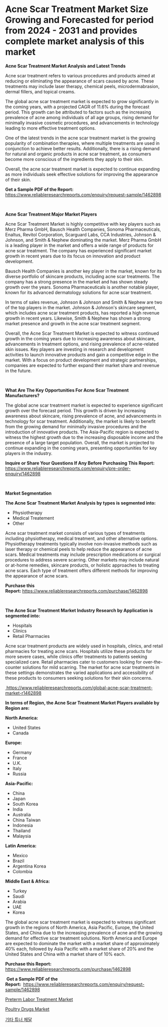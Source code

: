<p><h1>Acne Scar Treatment Market Size Growing and Forecasted for period from 2024 - 2031 and provides complete market analysis of this market</h1></p><p><strong>Acne Scar Treatment Market Analysis and Latest Trends</strong></p>
<p><p>Acne scar treatment refers to various procedures and products aimed at reducing or eliminating the appearance of scars caused by acne. These treatments may include laser therapy, chemical peels, microdermabrasion, dermal fillers, and topical creams.</p><p>The global acne scar treatment market is expected to grow significantly in the coming years, with a projected CAGR of 11.6% during the forecast period. This growth can be attributed to factors such as the increasing prevalence of acne among individuals of all age groups, rising demand for minimally invasive cosmetic procedures, and advancements in technology leading to more effective treatment options.</p><p>One of the latest trends in the acne scar treatment market is the growing popularity of combination therapies, where multiple treatments are used in conjunction to achieve better results. Additionally, there is a rising demand for natural and organic products in acne scar treatment, as consumers become more conscious of the ingredients they apply to their skin.</p><p>Overall, the acne scar treatment market is expected to continue expanding as more individuals seek effective solutions for improving the appearance of their skin.</p></p>
<p><strong>Get a Sample PDF of the Report:&nbsp;</strong> <a href="https://www.reliableresearchreports.com/enquiry/request-sample/1462898">https://www.reliableresearchreports.com/enquiry/request-sample/1462898</a></p>
<p>&nbsp;</p>
<p><strong>Acne Scar Treatment Major Market Players</strong></p>
<p><p>Acne Scar Treatment Market is highly competitive with key players such as Merz Pharma GmbH, Bausch Health Companies, Sonoma Pharmaceuticals, Enaltus, Revitol Corporation, Scarguard Labs, CCA Industries, Johnson & Johnson, and Smith & Nephew dominating the market. Merz Pharma GmbH is a leading player in the market and offers a wide range of products for acne scar treatment. The company has experienced significant market growth in recent years due to its focus on innovation and product development.</p><p>Bausch Health Companies is another key player in the market, known for its diverse portfolio of skincare products, including acne scar treatments. The company has a strong presence in the market and has shown steady growth over the years. Sonoma Pharmaceuticals is another notable player, known for its advanced dermatology solutions for acne scar treatment.</p><p>In terms of sales revenue, Johnson & Johnson and Smith & Nephew are two of the top players in the market. Johnson & Johnson's skincare segment, which includes acne scar treatment products, has reported a high revenue growth in recent years. Likewise, Smith & Nephew has shown a strong market presence and growth in the acne scar treatment segment.</p><p>Overall, the Acne Scar Treatment Market is expected to witness continued growth in the coming years due to increasing awareness about skincare, advancements in treatment options, and rising prevalence of acne-related skin issues. Key players are investing in research and development activities to launch innovative products and gain a competitive edge in the market. With a focus on product development and strategic partnerships, companies are expected to further expand their market share and revenue in the future.</p></p>
<p>&nbsp;</p>
<p><strong>What Are The Key Opportunities For Acne Scar Treatment Manufacturers?</strong></p>
<p><p>The global acne scar treatment market is expected to experience significant growth over the forecast period. This growth is driven by increasing awareness about skincare, rising prevalence of acne, and advancements in technology for scar treatment. Additionally, the market is likely to benefit from the growing demand for minimally invasive procedures and the introduction of innovative products. The Asia-Pacific region is expected to witness the highest growth due to the increasing disposable income and the presence of a large target population. Overall, the market is projected to continue expanding in the coming years, presenting opportunities for key players in the industry.</p></p>
<p><strong>Inquire or Share Your Questions If Any Before Purchasing This Report:</strong> <a href="https://www.reliableresearchreports.com/enquiry/pre-order-enquiry/1462898">https://www.reliableresearchreports.com/enquiry/pre-order-enquiry/1462898</a></p>
<p>&nbsp;</p>
<p><strong>Market Segmentation</strong></p>
<p><strong>The Acne Scar Treatment Market Analysis by types is segmented into:</strong></p>
<p><ul><li>Physiotherapy</li><li>Medical Treatement</li><li>Other</li></ul></p>
<p><p>Acne scar treatment market consists of various types of treatments including physiotherapy, medical treatment, and other alternative options. Physiotherapy treatments typically involve non-invasive methods such as laser therapy or chemical peels to help reduce the appearance of acne scars. Medical treatments may include prescription medications or surgical procedures to address severe scarring. Other markets may include natural or at-home remedies, skincare products, or holistic approaches to treating acne scars. Each type of treatment offers different methods for improving the appearance of acne scars.</p></p>
<p><strong>Purchase this Report:&nbsp;</strong><a href="https://www.reliableresearchreports.com/purchase/1462898">https://www.reliableresearchreports.com/purchase/1462898</a></p>
<p>&nbsp;</p>
<p><strong>The Acne Scar Treatment Market Industry Research by Application is segmented into:</strong></p>
<p><ul><li>Hospitals</li><li>Clinics</li><li>Retail Pharmacies</li></ul></p>
<p><p>Acne scar treatment products are widely used in hospitals, clinics, and retail pharmacies for treating acne scars. Hospitals utilize these products for more severe cases, while clinics offer treatments to patients seeking specialized care. Retail pharmacies cater to customers looking for over-the-counter solutions for mild scarring. The market for acne scar treatments in these settings demonstrates the varied applications and accessibility of these products to consumers seeking solutions for their skin concerns.</p></p>
<p><a href="https://www.reliableresearchreports.com/global-acne-scar-treatment-market-r1462898">&nbsp;https://www.reliableresearchreports.com/global-acne-scar-treatment-market-r1462898</a></p>
<p><strong>In terms of Region, the Acne Scar Treatment Market Players available by Region are:</strong></p>
<p>
    <p> <strong> North America: </strong>
        <ul>
            <li>United States</li>
            <li>Canada</li>
        </ul>
        </p> 
    <p> <strong> Europe: </strong>
        <ul>
            <li>Germany</li>
            <li>France</li>
            <li>U.K.</li>
            <li>Italy</li>
            <li>Russia</li>
        </ul>
        </p> 
    <p> <strong> Asia-Pacific: </strong>
        <ul>
            <li>China</li>
            <li>Japan</li>
            <li>South Korea</li>
            <li>India</li>
            <li>Australia</li>
            <li>China Taiwan</li>
            <li>Indonesia</li>
            <li>Thailand</li>
            <li>Malaysia</li>
        </ul>
        </p> 
    <p> <strong> Latin America: </strong>
        <ul>
            <li>Mexico</li>
            <li>Brazil</li>
            <li>Argentina Korea</li>
            <li>Colombia</li>
        </ul>
        </p> 
    <p> <strong> Middle East & Africa: </strong>
        <ul>
            <li>Turkey</li>
            <li>Saudi</li>
            <li>Arabia</li>
            <li>UAE</li>
            <li>Korea</li>
        </ul>
    </p>
    </p>
<p><p>The global acne scar treatment market is expected to witness significant growth in the regions of North America, Asia Pacific, Europe, the United States, and China due to the increasing prevalence of acne and the growing demand for effective scar treatment solutions. North America and Europe are expected to dominate the market with a market share of approximately 40% each, followed by Asia Pacific with a market share of 20% and the United States and China with a market share of 10% each.</p></p>
<p><strong>Purchase this Report: </strong><a href="https://www.reliableresearchreports.com/purchase/1462898">https://www.reliableresearchreports.com/purchase/1462898</a></p>
<p>&nbsp;<strong>Get a Sample PDF of the Report:&nbsp;&nbsp;</strong><a href="https://www.reliableresearchreports.com/enquiry/request-sample/1462898">https://www.reliableresearchreports.com/enquiry/request-sample/1462898</a></p>
<p><strong></strong></p>
<p><p><a href="https://github.com/Sherrillcrooksxa8i18ucf2m/Market-Research-Report-List-3/blob/main/preterm-labor-treatment-market.md">Preterm Labor Treatment Market</a></p><p><a href="https://github.com/derrinmiltonellis35gcl/Market-Research-Report-List-4/blob/main/poultry-drugs-market.md">Poultry Drugs Market</a></p><p><a href="https://github.com/tasfiyaj85/Market-Research-Report-List-2/blob/main/704709573323.md">기타 튜너 페달</a></p></p>